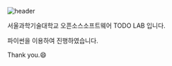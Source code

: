 ![header](https://capsule-render.vercel.app/api?type=waving&color=auto&height=200&section=header&text=오픈소스소프트웨어&fontSize=32)

서울과학기술대학교 오픈소스소프트웨어 TODO LAB 입니다.

파이썬을 이용하여 진행하였습니다.

Thank you.:smile: